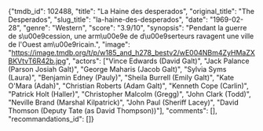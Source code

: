 {"tmdb_id": 102488, "title": "La Haine des desperados", "original_title": "The Desperados", "slug_title": "la-haine-des-desperados", "date": "1969-02-28", "genre": "Western", "score": "3.9/10", "synopsis": "Pendant la guerre de s\u00e9cession, une arm\u00e9e de d\u00e9serteurs ravagent une ville de l'Ouest am\u00e9ricain.", "image": "https://image.tmdb.org/t/p/w185_and_h278_bestv2/wE004NBm4ZyHMaZXBKVtvT6R42b.jpg", "actors": ["Vince Edwards (David Galt)", "Jack Palance (Parson Josiah Galt)", "George Maharis (Jacob Galt)", "Sylvia Syms (Laura)", "Benjamin Edney (Pauly)", "Sheila Burrell (Emily Galt)", "Kate O'Mara (Adah)", "Christian Roberts (Adam Galt)", "Kenneth Cope (Carlin)", "Patrick Holt (Haller)", "Christopher Malcolm (Gregg)", "John Clark (Todd)", "Neville Brand (Marshal Kilpatrick)", "John Paul (Sheriff Lacey)", "David Thomson (Deputy Tate (as David Thompson))"], "comments": [], "recommandations_id": []}